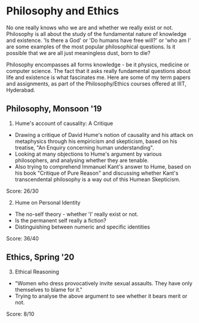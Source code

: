 # Philosophy and Ethics

No one really knows who we are and whether we really exist or not. Philosophy is all about the study of the fundamental nature of knowledge and existence. 'Is there a God' or 'Do humans have free will?' or 'who am I' are some examples of the most popular philosophical questions. Is it possible that we are all just meaningless dust, born to die? 

Philosophy encompasses all forms knowledge - be it physics, medicine or computer science. The fact that it asks really fundamental questions about life and existence is what fascinates me. Here are some of my term papers and assignments, as part of the Philosophy/Ethics courses offered at IIIT, Hyderabad. 

## Philosophy, Monsoon '19

1. Hume's account of causality: A Critique
- Drawing a critique of David Hume's notion of causality and his attack on metaphysics through his empiricism and skepticism, based on his treatise, "An Enquiry concerning human understanding". 
- Looking at many objections to Hume's argument by various philosophers, and analysing whether they are tenable. 
- Also trying to comprehend Immanuel Kant's answer to Hume, based on his book "Critique of Pure Reason" and discussing whether Kant's transcendental philosophy is a way out of this Humean Skepticism. 

Score: 26/30

2. Hume on Personal Identity
- The no-self theory - whether 'I' really exist or not. 
- Is the permanent self really a fiction? 
- Distinguishing between numeric and specific identities

Score: 36/40

## Ethics, Spring '20

3. Ethical Reasoning

- "Women who dress provocatively invite sexual assaults. They have only themselves to blame for it." 
- Trying to analyse the above argument to see whether it bears merit or not. 

Score: 8/10